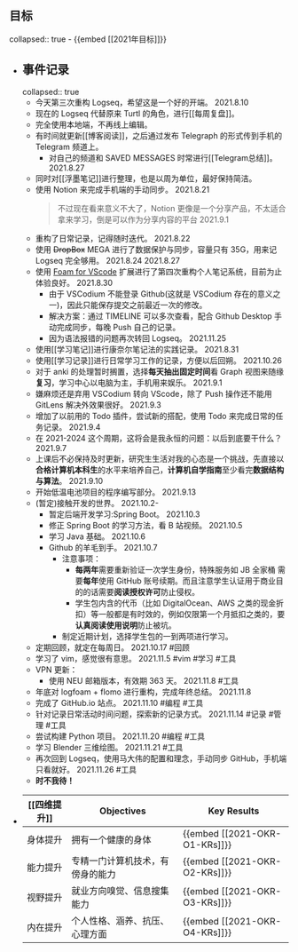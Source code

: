 ## 目标
collapsed:: true
	- {{embed [[2021年目标]]}}
- ## 事件记录
  collapsed:: true
	- 今天第三次重构 Logseq，希望这是一个好的开端。 2021.8.10
	- 现在的 Logseq 代替原来 Turtl 的角色，进行[[每周复盘]]。
	- 完全使用本地端，不再线上编辑。
	- 有时间就更新[[博客阅读]]，之后通过发布 Telegraph 的形式传到手机的 Telegram 频道上。
		- 对自己的频道和 SAVED MESSAGES 时常进行[[Telegram总结]]。 2021.8.27
	- 同时对[[浮墨笔记]]进行整理，也是以周为单位，最好保持简洁。
	- 使用 Notion 来完成手机端的手动同步。 2021.8.21
	  > 不过现在看来意义不大了，Notion 更像是一个分享产品，不太适合拿来学习，倒是可以作为分享内容的平台 2021.9.1
	- 重构了日常记录，记得随时迭代。 2021.8.22
	- 使用 ~~DropBox~~ MEGA 进行了数据保护与同步，容量只有 35G，用来记 Logseq 完全够用。 2021.8.24 2021.8.27
	- 使用 [Foam for VScode](https://open-vsx.org/extension/foam/foam-vscode) 扩展进行了第四次重构个人笔记系统，目前为止体验良好。 2021.8.30
		- 由于 VSCodium 不能登录 Github(这就是 VSCodium 存在的意义之一)，因此只能保存提交之前最近一次的修改。
		- 解决方案：通过 TIMELINE 可以多次查看，配合 Github Desktop 手动完成同步，每晚 Push 自己的记录。
		- 因为语法报错的问题再次转回 Logseq。 2021.11.25
	- 使用[[学习笔记]]进行康奈尔笔记法的实践记录。 2021.8.31
	- 使用[[学习记录]]进行日常学习工作的记录，方便以后回朔。 2021.10.26
	- 对于 anki 的处理暂时搁置，选择**每天抽出固定时间**看 Graph 视图来随缘**复习**，学习中心以电脑为主，手机用来娱乐。 2021.9.1
	- 嫌麻烦还是弃用 VSCodium 转向 VScode，除了 Push 操作还不能用 GitLens 解决外效果很好。 2021.9.3
	- 增加了以前用的 Todo 插件，尝试新的搭配，使用 Todo 来完成日常的任务记录。 2021.9.4
	- 在 2021-2024 这个周期，这将会是我永恒的问题：以后到底要干什么？ 2021.9.7
	- 上课后不必保持及时更新，研究生生活对我的心态是一个挑战，先直接以**合格计算机本科生**的水平来培养自己，**计算机自学指南**至少看完**数据结构与算法**。 2021.9.10
	- 开始低温电池项目的程序编写部分。 2021.9.13
	- (暂定)接触开发的世界。 2021.10.2-
		- 暂定后端开发学习:Spring Boot。 2021.10.3
		- 修正 Spring Boot 的学习方法，看 B 站视频。 2021.10.5
		- 学习 Java 基础。 2021.10.6
		- Github 的羊毛到手。 2021.10.7
			- 注意事项：
				- **每两年**需要重新验证一次学生身份，特殊服务如 JB 全家桶 需要**每年**使用 GitHub 账号续期。而且注意学生认证用于商业目的的话需要**阅读授权许可**防止侵权。
				- 学生包内含的代币（比如 DigitalOcean、AWS 之类的现金折扣）等一般都是有时效的，例如仅限第一个月抵扣之类的，要**认真阅读使用说明**防止被坑。
			- 制定近期计划，选择学生包的一到两项进行学习。
	- 定期回顾，就定在每周日。 2021.10.17 #回顾
	- 学习了 vim，感觉很有意思。 2021.11.5 #vim #学习 #工具
	- VPN 更新：
		- 使用 NEU 邮箱版本，有效期 363 天。 2021.11.8 #工具
	- 年底对 logfoam + flomo 进行重构，完成年终总结。 2021.11.8
	- 完成了 GitHub.io 站点。 2021.11.10 #编程 #工具
	- 针对记录日常活动时间问题，探索新的记录方式。 2021.11.14 #记录 #管理 #工具
	- 尝试构建 Python 项目。 2021.11.20 #编程 #工具
	- 学习 Blender 三维绘图。 2021.11.21 #工具
	- 再次回到 Logseq，使用马大伟的配置和理念，手动同步 GitHub，手机端只看就好。 2021.11.26 #工具
	- **时不我待！**
- | [[四维提升]] | Objectives | Key Results |
  |----|----|----|
  | 身体提升 | 拥有一个健康的身体 | {{embed [[2021-OKR-O1-KRs]]}} |
  | 能力提升 | 专精一门计算机技术，有傍身的能力 | {{embed [[2021-OKR-O2-KRs]]}} |
  | 视野提升 | 就业方向嗅觉、信息搜集能力 | {{embed [[2021-OKR-O3-KRs]]}} |
  | 内在提升 | 个人性格、涵养、抗压、心理方面 | {{embed [[2021-OKR-O4-KRs]]}} |